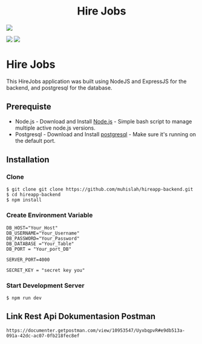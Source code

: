 <h1 align="center">Hire Jobs</h1>


 <a href="https://nodejs.org/">
    <img src="https://cdn-images-1.medium.com/max/871/1*d2zLEjERsrs1Rzk_95QU9A.png">
  </a>

![](https://img.shields.io/badge/Code%20Style-Standard-yellow.svg)
![](https://img.shields.io/badge/Dependencies-Express-green.svg)


# Hire Jobs
This HireJobs application was built using NodeJS and ExpressJS for the backend, and postgresql for the database.


## Prerequiste
* Node.js - Download and Install [Node.js](http://nodejs.org/) - Simple bash script to manage multiple active node.js versions.
* Postgresql - Download and Install [postgresql](https://www.postgresql.org/) - Make sure it's running on the default port.

## Installation
### Clone
```
$ git clone git clone https://github.com/muhislah/hireapp-backend.git
$ cd hireapp-backend
$ npm install
```

### Create Environment Variable
```
DB_HOST="Your_Host"
DB_USERNAME="Your_Username"
DB_PASSWORD="Your_Password"
DB_DATABASE ="Your_Table"
DB_PORT = "Your_port_DB"

SERVER_PORT=4000

SECRET_KEY = "secret key you"
```

### Start Development Server
```
$ npm run dev
```

## Link Rest Api Dokumentasion Postman
```
https://documenter.getpostman.com/view/10953547/UyxbqpvR#e9db513a-091a-42dc-ac07-0fb218fec8ef
```
